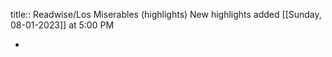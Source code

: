 title:: Readwise/Los Miserables (highlights)
New highlights added [[Sunday, 08-01-2023]] at 5:00 PM

-